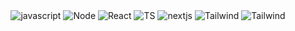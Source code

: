 <div align='center'>

<picture>
 <source srcset="https://img.shields.io/badge/javascript-FFF?style=for-the-badge&logo=javascript&logoColor=green" media="(prefers-color-scheme: light)">
  <img src="https://img.shields.io/badge/javascript-0D1117?style=for-the-badge&logo=javascript&logoColor=yellow" alt="javascript">
</picture>


<picture>
 <source srcset="https://img.shields.io/badge/nodejs-FFF?style=for-the-badge&logo=node.js&logoColor=green" media="(prefers-color-scheme: light)">
  <img src="https://img.shields.io/badge/nodejs-0D1117?style=for-the-badge&logo=node.js&logoColor=green" alt="Node">
</picture>

<picture>
  <source srcset="https://img.shields.io/badge/react-FFF?style=for-the-badge&logo=react&logoColor=38B2AC" media="(prefers-color-scheme: light)">
  <img src="https://img.shields.io/badge/react-0D1117?style=for-the-badge&logo=react&logoColor=38B2AC" alt="React">
</picture>

<picture>
  <source srcset="https://img.shields.io/badge/typescript-FFF?style=for-the-badge&logo=typescript&logoColor=blue" media="(prefers-color-scheme: light)">
  <img src="https://img.shields.io/badge/typescript-0D1117?style=for-the-badge&logo=typescript&logoColor=blue" alt="TS">
</picture>

<picture>
  <source srcset="https://img.shields.io/badge/next-FFF?style=for-the-badge&logo=next.js&logoColor=black" media="(prefers-color-scheme: light)">
  <img src="https://img.shields.io/badge/nextjs-0D1117?style=for-the-badge&logo=next.js&logoColor=fff" alt="nextjs">
</picture>

<picture>
  <source srcset="https://img.shields.io/badge/tailwindcss-FFF?style=for-the-badge&logo=tailwind-css&logoColor=blue" media="(prefers-color-scheme: light)">
  <img src="https://img.shields.io/badge/tailwindcss-0D1117?style=for-the-badge&logo=tailwind-css&logoColor=blue" alt="Tailwind">
</picture>

  <picture>
  <source srcset="https://img.shields.io/badge/n8n-FFF?style=for-the-badge&logo=n8n&logoColor=red" media="(prefers-color-scheme: light)">
  <img src="https://img.shields.io/badge/n8n-0D1117?style=for-the-badge&logo=n8n&logoColor=red" alt="Tailwind">
</picture>

</div>
